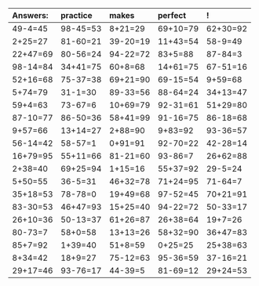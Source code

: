 | Answers: | practice | makes | perfect | ! |
| :--- | :--- | :--- | :--- | :--- |
| 49-4=45 | 98-45=53 | 8+21=29 | 69+10=79 | 62+30=92 | 
| 2+25=27 | 81-60=21 | 39-20=19 | 11+43=54 | 58-9=49 | 
| 22+47=69 | 80-56=24 | 94-22=72 | 83+5=88 | 87-84=3 | 
| 98-14=84 | 34+41=75 | 60+8=68 | 14+61=75 | 67-51=16 | 
| 52+16=68 | 75-37=38 | 69+21=90 | 69-15=54 | 9+59=68 | 
| 5+74=79 | 31-1=30 | 89-33=56 | 88-64=24 | 34+13=47 | 
| 59+4=63 | 73-67=6 | 10+69=79 | 92-31=61 | 51+29=80 | 
| 87-10=77 | 86-50=36 | 58+41=99 | 91-16=75 | 86-18=68 | 
| 9+57=66 | 13+14=27 | 2+88=90 | 9+83=92 | 93-36=57 | 
| 56-14=42 | 58-57=1 | 0+91=91 | 92-70=22 | 42-28=14 | 
| 16+79=95 | 55+11=66 | 81-21=60 | 93-86=7 | 26+62=88 | 
| 2+38=40 | 69+25=94 | 1+15=16 | 55+37=92 | 29-5=24 | 
| 5+50=55 | 36-5=31 | 46+32=78 | 71+24=95 | 71-64=7 | 
| 35+18=53 | 78-78=0 | 19+49=68 | 97-52=45 | 70+21=91 | 
| 83-30=53 | 46+47=93 | 15+25=40 | 94-22=72 | 50-33=17 | 
| 26+10=36 | 50-13=37 | 61+26=87 | 26+38=64 | 19+7=26 | 
| 80-73=7 | 58+0=58 | 13+13=26 | 58+32=90 | 36+47=83 | 
| 85+7=92 | 1+39=40 | 51+8=59 | 0+25=25 | 25+38=63 | 
| 8+34=42 | 18+9=27 | 75-12=63 | 95-36=59 | 37-16=21 | 
| 29+17=46 | 93-76=17 | 44-39=5 | 81-69=12 | 29+24=53 | 
